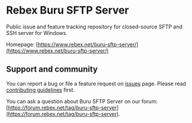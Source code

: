 # Rebex Buru SFTP Server

Public issue and feature tracking repository for closed-source SFTP and SSH server for Windows.

Homepage: [https://www.rebex.net/buru-sftp-server/](https://www.rebex.net/buru-sftp-server/)

## Support and community

You can report a bug or file a feature request on [issues](https://github.com/rebexnet/buru-sftp-server/issues) page. 
Please read [contributing guidelines](https://github.com/rebexnet/buru-sftp-server/blob/main/CONTRIBUTING.md) first.

You can ask a question about Buru SFTP Server on our forum: [https://forum.rebex.net/tag/buru-sftp-server](https://forum.rebex.net/tag/buru-sftp-server).
